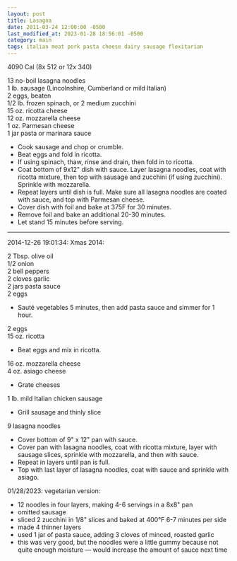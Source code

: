 ```yaml
---
layout: post
title: Lasagna
date: 2011-03-24 12:00:00 -0500
last_modified_at: 2023-01-28 18:56:01 -0500
category: main
tags: italian meat pork pasta cheese dairy sausage flexitarian
---
```

4090 Cal (8x 512 or 12x 340)
  
13 no-boil lasagna noodles  
1 lb. sausage (Lincolnshire, Cumberland or mild Italian)  
2 eggs, beaten  
1/2 lb. frozen spinach, or 2 medium zucchini  
15 oz. ricotta cheese  
12 oz. mozzarella cheese  
1 oz. Parmesan cheese  
1 jar pasta or marinara sauce  

 * Cook sausage and chop or crumble.
 * Beat eggs and fold in ricotta.
 * If using spinach, thaw, rinse and drain, then fold in to ricotta.
 * Coat bottom of 9x12" dish with sauce. Layer lasagna noodles, coat with ricotta mixture, then top with sausage and zucchini (if using zucchini).  Sprinkle with mozzarella.
 * Repeat layers until dish is full. Make sure all lasagna noodles are coated with sauce, and top with Parmesan cheese.
 * Cover dish with foil and bake at 375F for 30 minutes.
 * Remove foil and bake an additional 20-30 minutes.
 * Let stand 15 minutes before serving.

---

2014-12-26 19:01:34: Xmas 2014:

2 Tbsp. olive oil  
1/2 onion  
2 bell peppers  
2 cloves garlic  
2 jars pasta sauce  
2 eggs
* Sauté vegetables 5 minutes, then add pasta sauce and simmer for 1 hour.

2 eggs  
15 oz. ricotta
* Beat eggs and mix in ricotta.

16 oz. mozzarella cheese  
4 oz. asiago cheese
* Grate cheeses

1 lb. mild Italian chicken sausage
* Grill sausage and thinly slice

9 lasagna noodles
* Cover bottom of 9" x 12" pan with sauce.
* Cover pan with lasagna noodles, coat with ricotta mixture, layer with sausage slices, sprinkle with mozzarella, and then with sauce.
* Repeat in layers until pan is full.
* Top with last layer of lasagna noodles, coat with sauce and sprinkle with asiago.

01/28/2023: vegetarian version:
* 12 noodles in four layers, making 4-6 servings in a 8x8" pan
* omitted sausage
* sliced 2 zucchini in 1/8" slices and baked at 400°F 6-7 minutes per side
* made 4 thinner layers
* used 1 jar of pasta sauce, adding 3 cloves of minced, roasted garlic
* this was very good, but the noodles were a little gummy because not quite enough
  moisture — would increase the amount of sauce next time
